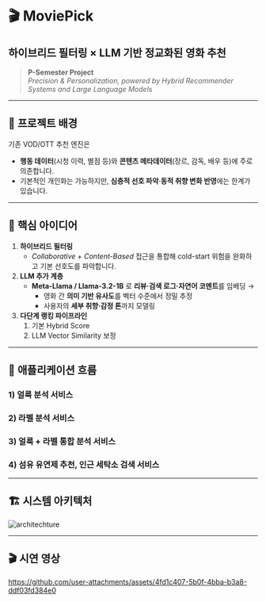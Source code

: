 # **🎬 MoviePick** 
## 하이브리드 필터링 × LLM 기반 정교화된 영화 추천
> **P-Semester Project**  
> _Precision & Personalization, powered by Hybrid Recommender Systems and Large Language Models_

---

## 📌 프로젝트 배경
기존 VOD/OTT 추천 엔진은  
- **행동 데이터**(시청 이력, 별점 등)와 **콘텐츠 메타데이터**(장르, 감독, 배우 등)에 주로 의존합니다.  
- 기본적인 개인화는 가능하지만, **심층적 선호 파악**·**동적 취향 변화 반영**에는 한계가 있습니다.  

---

## 🧠 핵심 아이디어
1. **하이브리드 필터링**  
   - _Collaborative_ + _Content-Based_ 접근을 통합해 cold-start 위험을 완화하고 기본 선호도를 파악합니다.  
2. **LLM 추가 계층**  
   - **Meta-Llama / Llama-3.2-1B** 로 **리뷰·검색 로그·자연어 코멘트**를 임베딩 →  
     - 영화 간 **의미 기반 유사도**를 벡터 수준에서 정밀 추정  
     - 사용자의 **세부 취향·감정 톤**까지 모델링  
3. **다단계 랭킹 파이프라인**  
   1) 기본 Hybrid Score  
   2) LLM Vector Similarity 보정  

---

## 📱 애플리케이션 흐름

### 1) 얼룩 분석 서비스 


### 2) 라벨 분석 서비스 


### 3) 얼룩 + 라벨 통합 분석 서비스


### 4) 섬유 유연제 추천, 인근 세탁소 검색 서비스

---


## 🏗️ 시스템 아키텍처

![architechture](https://github.com/user-attachments/assets/709a242f-d582-4174-8358-1e63ca67058d)

---

## 🎬 시연 영상

https://github.com/user-attachments/assets/4fd1c407-5b0f-4bba-b3a8-ddf03fd384e0

